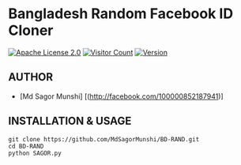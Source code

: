 # Bangladesh Random Facebook ID Cloner
[![Apache License 2.0](https://img.shields.io/badge/License-Apache%202.0-blue.svg)](https://opensource.org/licenses/Apache-2.0)
[![Visitor Count](https://visitor-badge.laobi.icu/badge?page_id=MdSagorMunshi.BD-RAND)](https://github.com/MdSagorMunshi/BD-RAND)
[![Version](https://img.shields.io/badge/Version-0.1-blue.svg)](https://github.com/MdSagorMunshi/BD-RAND)

## AUTHOR
- [Md Sagor Munshi] [(http://facebook.com/100000852187941)]

## INSTALLATION & USAGE
````
git clone https://github.com/MdSagorMunshi/BD-RAND.git
cd BD-RAND
python SAGOR.py
````
